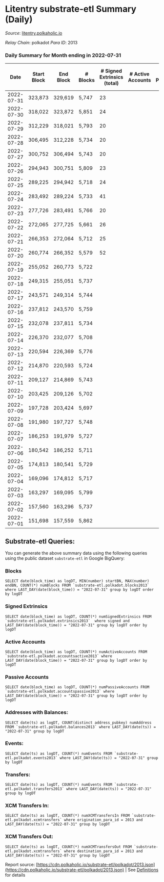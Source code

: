 # Litentry substrate-etl Summary (Daily)

_Source_: [litentry.polkaholic.io](https://litentry.polkaholic.io)

*Relay Chain*: polkadot
*Para ID*: 2013



### Daily Summary for Month ending in 2022-07-31


| Date | Start Block | End Block | # Blocks | # Signed Extrinsics (total) | # Active Accounts | # Passive | # New | # Addresses with Balances | # Events | # Transfers | # XCM Transfers In | # XCM Transfers Out | Issues | 
| ---- | ----------- | --------- | -------- | --------------------------- | ----------------- | --------- | ----- | ------------------------- | -------- | ----------- | ------------------ | ------------------- | ------ |
| 2022-07-31 | 323,873 | 329,619 | 5,747 | 23 |  |  |  | 4,671 | 11,604 |   |   |   |  |
| 2022-07-30 | 318,022 | 323,872 | 5,851 | 24 |  |  |  | 4,671 | 11,815 |   |   |   |  |
| 2022-07-29 | 312,229 | 318,021 | 5,793 | 20 |  |  |  | 4,671 | 11,685 |   |   |   |  |
| 2022-07-28 | 306,495 | 312,228 | 5,734 | 20 |  |  |  | 4,671 | 11,565 |   |   |   |  |
| 2022-07-27 | 300,752 | 306,494 | 5,743 | 20 |  |  |  | 4,671 | 11,581 |   |   |   |  |
| 2022-07-26 | 294,943 | 300,751 | 5,809 | 23 |  |  |  | 4,671 | 11,726 |   |   |   |  |
| 2022-07-25 | 289,225 | 294,942 | 5,718 | 24 |  |  |  | 4,671 | 11,548 |   |   |   |  |
| 2022-07-24 | 283,492 | 289,224 | 5,733 | 41 |  |  |  | 4,671 | 11,651 |   |   |   |  |
| 2022-07-23 | 277,726 | 283,491 | 5,766 | 20 |  |  |  | 4,671 | 11,625 |   |   |   |  |
| 2022-07-22 | 272,065 | 277,725 | 5,661 | 26 |  |  |  | 4,671 | 11,445 |   |   |   |  |
| 2022-07-21 | 266,353 | 272,064 | 5,712 | 25 |  |  |  | 4,671 | 11,545 |   |   |   |  |
| 2022-07-20 | 260,774 | 266,352 | 5,579 | 52 |  |  |  | 4,671 | 34,898 | 4,732 ($8,947,529.81) |   |   |  |
| 2022-07-19 | 255,052 | 260,773 | 5,722 |  |  |  |  | 16 | 11,447 |   |   |   |  |
| 2022-07-18 | 249,315 | 255,051 | 5,737 |  |  |  |  | 16 | 11,480 |   |   |   |  |
| 2022-07-17 | 243,571 | 249,314 | 5,744 |  |  |  |  | 16 | 11,491 |   |   |   |  |
| 2022-07-16 | 237,812 | 243,570 | 5,759 |  |  |  |  | 16 | 11,521 |   |   |   |  |
| 2022-07-15 | 232,078 | 237,811 | 5,734 |  |  |  |  | 16 | 11,472 |   |   |   |  |
| 2022-07-14 | 226,370 | 232,077 | 5,708 |  |  |  |  | 16 | 11,419 |   |   |   |  |
| 2022-07-13 | 220,594 | 226,369 | 5,776 |  |  |  |  | 16 | 11,555 |   |   |   |  |
| 2022-07-12 | 214,870 | 220,593 | 5,724 |  |  |  |  | 16 | 11,451 |   |   |   |  |
| 2022-07-11 | 209,127 | 214,869 | 5,743 |  |  |  |  | 16 | 11,489 |   |   |   |  |
| 2022-07-10 | 203,425 | 209,126 | 5,702 |  |  |  |  | 16 | 11,407 |   |   |   |  |
| 2022-07-09 | 197,728 | 203,424 | 5,697 |  |  |  |  | 16 | 11,401 |   |   |   |  |
| 2022-07-08 | 191,980 | 197,727 | 5,748 |  |  |  |  | 16 | 11,499 |   |   |   |  |
| 2022-07-07 | 186,253 | 191,979 | 5,727 |  |  |  |  | 16 | 11,457 |   |   |   |  |
| 2022-07-06 | 180,542 | 186,252 | 5,711 |  |  |  |  | 16 | 11,425 |   |   |   |  |
| 2022-07-05 | 174,813 | 180,541 | 5,729 |  |  |  |  | 16 | 11,461 |   |   |   |  |
| 2022-07-04 | 169,096 | 174,812 | 5,717 |  |  |  |  | 16 | 11,438 |   |   |   |  |
| 2022-07-03 | 163,297 | 169,095 | 5,799 |  |  |  |  | 16 | 11,601 |   |   |   |  |
| 2022-07-02 | 157,560 | 163,296 | 5,737 |  |  |  |  | 16 | 11,477 |   |   |   |  |
| 2022-07-01 | 151,698 | 157,559 | 5,862 |  |  |  |  | 16 | 11,727 |   |   |   |  |

## Substrate-etl Queries:
You can generate the above summary data using the following queries using the public dataset `substrate-etl` in Google BigQuery:


### Blocks
```
SELECT date(block_time) as logDT, MIN(number) startBN, MAX(number) endBN, COUNT(*) numBlocks FROM `substrate-etl.polkadot.blocks2013`  where LAST_DAY(date(block_time)) = "2022-07-31" group by logDT order by logDT
```


### Signed Extrinsics
```
SELECT date(block_time) as logDT, COUNT(*) numSignedExtrinsics FROM `substrate-etl.polkadot.extrinsics2013`  where signed and LAST_DAY(date(block_time)) = "2022-07-31" group by logDT order by logDT
```


### Active Accounts
```
SELECT date(block_time) as logDT, COUNT(*) numActiveAccounts FROM `substrate-etl.polkadot.accountsactive2013` where LAST_DAY(date(block_time)) = "2022-07-31" group by logDT order by logDT
```


### Passive Accounts
```
SELECT date(block_time) as logDT, COUNT(*) numPassiveAccounts FROM `substrate-etl.polkadot.accountspassive2013` where LAST_DAY(date(block_time)) = "2022-07-31" group by logDT order by logDT
```


### Addresses with Balances:
```
SELECT date(ts) as logDT, COUNT(distinct address_pubkey) numAddress FROM `substrate-etl.polkadot.balances2013` where LAST_DAY(date(ts)) = "2022-07-31" group by logDT
```


### Events:
```
SELECT date(ts) as logDT, COUNT(*) numEvents FROM `substrate-etl.polkadot.events2013` where LAST_DAY(date(ts)) = "2022-07-31" group by logDT
```


### Transfers:
```
SELECT date(ts) as logDT, COUNT(*) numEvents FROM `substrate-etl.polkadot.transfers2013` where LAST_DAY(date(ts)) = "2022-07-31" group by logDT
```


### XCM Transfers In:
```
SELECT date(ts) as logDT, COUNT(*) numXCMTransfersIn FROM `substrate-etl.polkadot.xcmtransfers` where origination_para_id = 2013 and LAST_DAY(date(ts)) = "2022-07-31" group by logDT
```


### XCM Transfers Out:
```
SELECT date(ts) as logDT, COUNT(*) numXCMTransfersOut FROM `substrate-etl.polkadot.xcmtransfers` where destination_para_id = 2013 and LAST_DAY(date(ts)) = "2022-07-31" group by logDT
```



Report source: [https://cdn.polkaholic.io/substrate-etl/polkadot/2013.json](https://cdn.polkaholic.io/substrate-etl/polkadot/2013.json) | See [Definitions](/DEFINITIONS.md) for details
